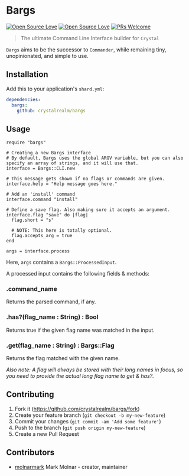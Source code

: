 # Bargs

[![Open Source Love](https://badges.frapsoft.com/os/v1/open-source.svg?v=102)](https://github.com/ellerbrock/open-source-badge/)
[![Open Source Love](https://badges.frapsoft.com/os/mit/mit.svg?v=102)](https://github.com/ellerbrock/open-source-badge/)
[![PRs Welcome](https://img.shields.io/badge/PRs-welcome-brightgreen.svg?style=flat-square)](http://makeapullrequest.com)

> The ultimate Command Line Interface builder for `Crystal`

`Bargs` aims to be the successor to `Commander`, while remaining tiny, unopinionated, and simple to use.

## Installation

Add this to your application's `shard.yml`:

```yaml
dependencies:
  bargs:
    github: crystalrealm/bargs
```

## Usage

```crystal
require "bargs"

# Creating a new Bargs interface
# By default, Bargs uses the global ARGV variable, but you can also specify an array of strings, and it will use that.
interface = Bargs::CLI.new

# This message gets shown if no flags or commands are given.
interface.help = "Help message goes here."

# Add an 'install' command
interface.command "install"

# Define a save flag. Also making sure it accepts an argument.
interface.flag "save" do |flag|
  flag.short = "s"

  # NOTE: This here is totally optional.
  flag.accepts_arg = true
end

args = interface.process
```

Here, `args` contains a `Bargs::ProcessedInput`.

A processed input contains the following fields & methods:

### .command_name

Returns the parsed command, if any.

### .has?(flag_name : String) : Bool

Returns true if the given flag name was matched in the input.

### .get(flag_name : String) : Bargs::Flag

Returns the flag matched with the given name.

_Also note: A flag will always be stored with their long names in focus, so you need to provide the actual long flag name to get & has?._

## Contributing

1.  Fork it (<https://github.com/crystalrealm/bargs/fork>)
2.  Create your feature branch (`git checkout -b my-new-feature`)
3.  Commit your changes (`git commit -am 'Add some feature'`)
4.  Push to the branch (`git push origin my-new-feature`)
5.  Create a new Pull Request

## Contributors

- [molnarmark](https://github.com/molnarmark) Mark Molnar - creator, maintainer
